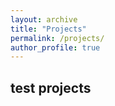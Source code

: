 ```yaml
---
layout: archive
title: "Projects"
permalink: /projects/
author_profile: true
---
```


## test projects